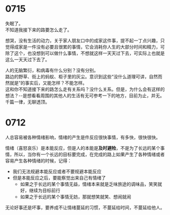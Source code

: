 # 0715
失眠了。</br>
不知道我接下来的路要怎么走了。</br>

想哭，没有生活的动力，关于家人朋友口中的成家这件事，提不起一丁点兴趣，只觉得成家是一件没有必要且很累的事情，它会消耗你人生的大部分时间和精力，可除了这个，也没想到可以做什么事情，不想就这样一天天过下去，可实际上也就是这么一天天过下去了。</br>

人的无脑繁衍，和病毒有什么分别？没有分别。</br>
路边的野草、街上的蚂蚁、柜子里的灰尘。意识到这些“没什么道理可讲，自然而然就是”的事实后，又能怎样？不能怎样。</br>
这和你不知道接下来的路怎么走有关系吗？没什么关系。但是，为什么会有这样的想法？--是想看看周围的其他人的生活有无可参考一下的地方，目前为止，并无。千篇一律，无聊透顶。</br>

# 0712
人总容易被各种情绪影响，情绪的产生是件反应很快事情，有多快，很快很快。

情绪（喜怒哀乐）是本能反应，但是人的本能是**及时避险**，不是为了长远的某个事情，所以，当你有一个长远的目标要完成，在完成的路上如果产生了各种情绪或者容易产生各种情绪的时候，记得：
- 我们无法规避本能反应或者不要规避本能反应
- 但是本能反应之后，要能察觉出来自己有情绪了
    - 如果之于长远的某个事情无益，情绪本来就是乏味旅途的调味品，笑笑就好，继续为目标前行
    - 如果之于长远的某个事情无妨，那就想笑就笑、想闹就闹

无论好事还是坏事，要养成不让情绪蔓延的习惯，不蔓延给时间，不蔓延给他人。